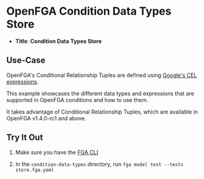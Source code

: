 # OpenFGA Condition Data Types Store

* **Title**: **Condition Data Types Store** 

## Use-Case

OpenFGA's Conditional Relationship Tuples are defined using [Google's CEL expressions](https://github.com/google/cel-spec/blob/master/doc/langdef.md).

This example showcases the different data types and expressions that are supported in OpenFGA conditions and how to use them. 

It takes advantage of Conditional Relationship Tuples, which are available in OpenFGA v1.4.0-rc1 and above.

## Try It Out

1. Make sure you have the [FGA CLI](https://github.com/openfga/cli/?tab=readme-ov-file#installation)

2. In the `condition-data-types` directory, run `fga model test --tests store.fga.yaml`
